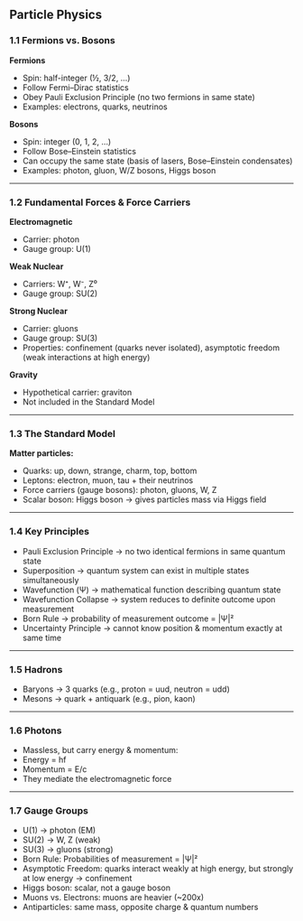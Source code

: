 ## Particle Physics


### 1.1 Fermions vs. Bosons

**Fermions**
* Spin: half-integer (½, 3/2, …)
* Follow Fermi–Dirac statistics
* Obey Pauli Exclusion Principle (no two fermions in same state)
* Examples: electrons, quarks, neutrinos

**Bosons**
* Spin: integer (0, 1, 2, …)
* Follow Bose–Einstein statistics
* Can occupy the same state (basis of lasers, Bose–Einstein condensates)
* Examples: photon, gluon, W/Z bosons, Higgs boson

---

### 1.2 Fundamental Forces & Force Carriers

**Electromagnetic**
* Carrier: photon
* Gauge group: U(1)

**Weak Nuclear**
* Carriers: W⁺, W⁻, Z⁰
* Gauge group: SU(2)

**Strong Nuclear**
* Carrier: gluons
* Gauge group: SU(3)
* Properties: confinement (quarks never isolated), asymptotic freedom (weak interactions at high energy)

**Gravity**
* Hypothetical carrier: graviton
* Not included in the Standard Model

---

### 1.3 The Standard Model

**Matter particles:**
* Quarks: up, down, strange, charm, top, bottom
* Leptons: electron, muon, tau + their neutrinos
* Force carriers (gauge bosons): photon, gluons, W, Z
* Scalar boson: Higgs boson → gives particles mass via Higgs field

---

### 1.4 Key Principles

* Pauli Exclusion Principle → no two identical fermions in same quantum state
* Superposition → quantum system can exist in multiple states simultaneously
* Wavefunction (Ψ) → mathematical function describing quantum state
* Wavefunction Collapse → system reduces to definite outcome upon measurement
* Born Rule → probability of measurement outcome = |Ψ|²
* Uncertainty Principle → cannot know position & momentum exactly at same time

---

### 1.5 Hadrons
* Baryons → 3 quarks (e.g., proton = uud, neutron = udd)
* Mesons → quark + antiquark (e.g., pion, kaon)

---

### 1.6 Photons
* Massless, but carry energy & momentum:
* Energy = hf
* Momentum = E/c
* They mediate the electromagnetic force

---

### 1.7 Gauge Groups
* U(1) → photon (EM)
* SU(2) → W, Z (weak)
* SU(3) → gluons (strong)
* Born Rule: Probabilities of measurement = |Ψ|²
* Asymptotic Freedom: quarks interact weakly at high energy, but strongly at low energy → confinement
* Higgs boson: scalar, not a gauge boson
* Muons vs. Electrons: muons are heavier (~200x)
* Antiparticles: same mass, opposite charge & quantum numbers
